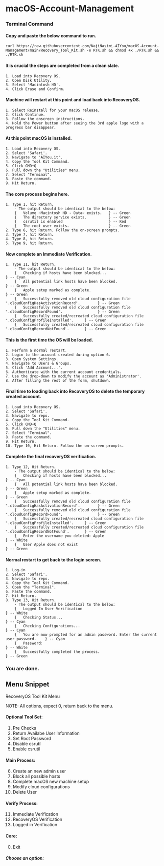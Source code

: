 # macOS-Account-Management

### Terminal Command
#### Copy and paste the below command to run.
    curl https://raw.githubusercontent.com/NajiNasimi-AIYou/macOS-Account-Management/main/Recovery_Tool_Kit.sh -o RTK.sh && chmod +x ./RTK.sh && ./RTK.sh

#### It is crucial the steps are completed from a clean slate.
    1. Load into Recovery OS.
    2. Open Disk Utility.
    3. Select 'Macintosh HD'.
    4. Click Erase and Confirm.

#### Machine will restart at this point and load back into RecoveryOS.
    1. Select Reinstall for your macOS release.
    2. Click Continue.
    3. Follow the onscreen instructions.
    4. Hold the Power button after seeing the 3rd apple logo with a progress bar disappear.

#### At this point macOS is installed.
    1. Load into Recovery OS.
    2. Select 'Safari'.
    3. Navigate to 'AIYou.it'.
    4. Copy the Tool Kit Command.
    5. Click CMD+Q
    6. Pull down the "Utilities" menu.
    7. Select "Terminal".
    8. Paste the command.
    9. Hit Return.

#### The core process begins here. 
    1. Type 1, hit Return.
        - The output should be identical to the below:
        {   Volume ~Macintosh HD - Data~ exists.   } -- Green
        {   The directory service exists.          } -- Green
        {   csrutil is enabled                     } -- Red
        {   The root user exists.                  } -- Green
    2. Type 6, hit Return. Follow the on-screen prompts.
    3. Type 7, hit Return. 
    4. Type 8, hit Return. 
    5. Type 9, hit Return.

#### Now complete an Immediate Verification.
    1. Type 11, hit Return.
        - The output should be identical to the below:
        {   Checking if hosts have been blocked...                                                      } -- Cyan
        {   All potential link hosts have been blocked.                                                 } -- Green
        {   Apple setup marked as complete.                                                             } -- Green
        {   Successfully removed old cloud configuration file '.cloudConfigHasActivationRecord'.        } -- Green
        {   Successfully removed old cloud configuration file '.cloudConfigRecordFound'.                } -- Green
        {   Successfully created/recreated cloud configuration file '.cloudConfigProfileInstalled'.     } -- Green
        {   Successfully created/recreated cloud configuration file '.cloudConfigRecordNotFound'.       } -- Green

#### This is the first time the OS will be loaded.
    1. Perform a normal restart.
    2. Login to the account created during option 6.
    3. Open System Settings. 
    4. Navigate to Users & Groups.
    5. Click 'Add Account...'.
    6. Authenticate with the current account credentials.
    7. Use the drop-down to modify the account as 'Administrator'.
    8. After filling the rest of the form, shutdown.

#### Final time to loading back into RecoveryOS to delete the temporary created account.
    1. Load into Recovery OS.
    2. Select 'Safari'.
    3. Navigate to repo.
    4. Copy the Tool Kit Command.
    5. Click CMD+Q
    6. Pull down the "Utilities" menu.
    7. Select "Terminal".
    8. Paste the command.
    9. Hit Return.
    10. Type 10, Hit Return. Follow the on-screen prompts.

#### Complete the final recoveryOS verification.
    1. Type 12, Hit Return.
        - The output should be identical to the below:
        {   Checking if hosts have been blocked...                                                      } -- Cyan
        {   All potential link hosts have been blocked.                                                 } -- Green
        {   Apple setup marked as complete.                                                             } -- Green
        {   Successfully removed old cloud configuration file '.cloudConfigHasActivationRecord'.        } -- Green
        {   Successfully removed old cloud configuration file '.cloudConfigRecordFound'.                } -- Green
        {   Successfully created/recreated cloud configuration file '.cloudConfigProfileInstalled'.     } -- Green
        {   Successfully created/recreated cloud configuration file '.cloudConfigRecordNotFound'.       } -- Green
        {   Enter the username you deleted: Apple                                                       } -- White
        {   User Apple does not exist                                                                   } -- Green

#### Normal restart to get back to the login screen.
    1. Log-in
    2. Select 'Safari'.
    3. Navigate to repo.
    4. Copy the Tool Kit Command.
    5. Open the "Terminal".
    6. Paste the command.
    7. Hit Return.
    8. Type 13, Hit Return.
        - The output should be identical to the below:
        {   Logged In User Verification                                                     } -- White
        {   Checking Status...                                                              } -- Cyan 
        {   Checking Configurations...                                                      } -- Cyan
        {   You are now prompted for an admin password. Enter the current user password.    } -- Cyan
        {   Password:                                                                       } -- White
        {   Successfully completed the process.                                             } -- Green

### You are done.


## Menu Snippet

RecoveryOS Tool Kit Menu

NOTE: All options, expect 0, return back to the menu.

#### Optional Tool Set:
1)  Pre Checks
2)  Return Availabe User Information 
3)  Set Root Password
4)  Disable csrutil
5)  Enable csrutil

#### Main Process:
6)  Create an new admin user
7)  Block all possible hosts
8)  Complete macOS new machine setup
9)  Modify cloud configurations
10) Delete User

#### Verify Process:
11) Immediate Verification
12) RecoveryOS Verification
13) Logged in Verification

#### Core:
0)  Exit
##### Choose an option: 
